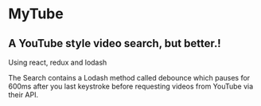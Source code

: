 # MyTube



## A YouTube style video search, but better.!

Using react, redux and lodash

The Search contains a Lodash method called debounce which pauses for 600ms after you last keystroke before requesting videos from YouTube via their API.
